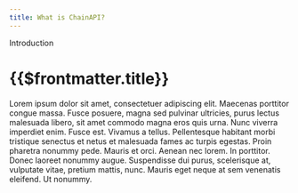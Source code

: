 ```yaml
---
title: What is ChainAPI?
---
```


<TitleSpan>Introduction</TitleSpan>

# {{$frontmatter.title}}

<!-- Uncomment the TOC when needed. -->
<!--TocHeader />
<TOC class="table-of-contents" :include-level="[2,3]" /-->

Lorem ipsum dolor sit amet, consectetuer adipiscing elit. Maecenas porttitor
congue massa. Fusce posuere, magna sed pulvinar ultricies, purus lectus
malesuada libero, sit amet commodo magna eros quis urna. Nunc viverra imperdiet
enim. Fusce est. Vivamus a tellus. Pellentesque habitant morbi tristique
senectus et netus et malesuada fames ac turpis egestas. Proin pharetra nonummy
pede. Mauris et orci. Aenean nec lorem. In porttitor. Donec laoreet nonummy
augue. Suspendisse dui purus, scelerisque at, vulputate vitae, pretium mattis,
nunc. Mauris eget neque at sem venenatis eleifend. Ut nonummy.
